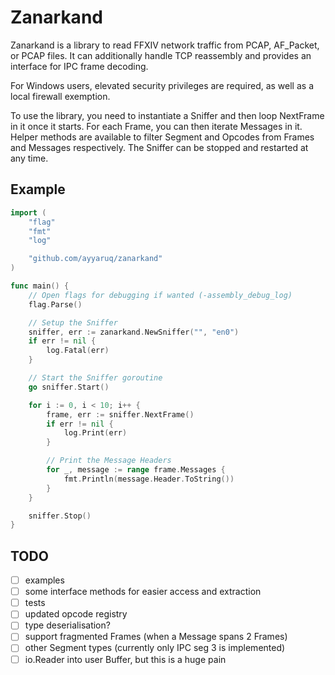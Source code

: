 # Zanarkand

Zanarkand is a library to read FFXIV network traffic from PCAP, AF_Packet, or PCAP files. It can
additionally handle TCP reassembly and provides an interface for IPC frame decoding.

For Windows users, elevated security privileges are required, as well as a local firewall exemption.

To use the library, you need to instantiate a Sniffer and then loop NextFrame in it once it starts.
For each Frame, you can then iterate Messages in it. Helper methods are available to filter Segment
and Opcodes from Frames and Messages respectively. The Sniffer can be stopped and restarted at any time.


## Example

```Go
import (
	"flag"
	"fmt"
	"log"

	"github.com/ayyaruq/zanarkand"
)

func main() {
	// Open flags for debugging if wanted (-assembly_debug_log)
	flag.Parse()

	// Setup the Sniffer
	sniffer, err := zanarkand.NewSniffer("", "en0")
	if err != nil {
		log.Fatal(err)
	}

	// Start the Sniffer goroutine
	go sniffer.Start()

	for i := 0, i < 10; i++ {
		frame, err := sniffer.NextFrame()
		if err != nil {
			log.Print(err)
		}

		// Print the Message Headers
		for _, message := range frame.Messages {
			fmt.Println(message.Header.ToString())
		}
	}

	sniffer.Stop()
}
```


## TODO
- [ ] examples
- [ ] some interface methods for easier access and extraction
- [ ] tests
- [ ] updated opcode registry
- [ ] type deserialisation?
- [ ] support fragmented Frames (when a Message spans 2 Frames)
- [ ] other Segment types (currently only IPC seg 3 is implemented)
- [ ] io.Reader into user Buffer, but this is a huge pain
